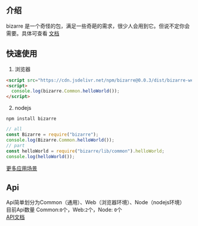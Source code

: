 
## 介绍    
bizarre 是一个奇怪的包，满足一些奇葩的需求，很少人会用到它。但说不定你会需要。具体可查看 [文档](https://kawayalpaka.github.io/bizarre/) 

## 快速使用   
1. 浏览器
```html
<script src="https://cdn.jsdelivr.net/npm/bizarre@0.0.3/dist/bizarre-web.js"></script>
<script>
  console.log(bizarre.Common.helloWorld());
</script>
```
2. nodejs
```shell
npm install bizarre
```
```javascript
// all
const Bizarre = require("bizarre");
console.log(Bizarre.Common.helloWorld());
// part
const helloWorld = require("bizarre/lib/common").helloWorld;
console.log(helloWorld());
```
[更多应用场景](https://kawayalpaka.github.io/bizarre/zh/start.html) 

## Api
Api简单划分为Common（通用）、Web（浏览器环境）、Node（nodejs环境）    
目前Api数量
Common:`0`个，Web:`2`个，Node: `0`个    
[API文档](https://kawayalpaka.github.io/bizarre/zh/api.html) 

